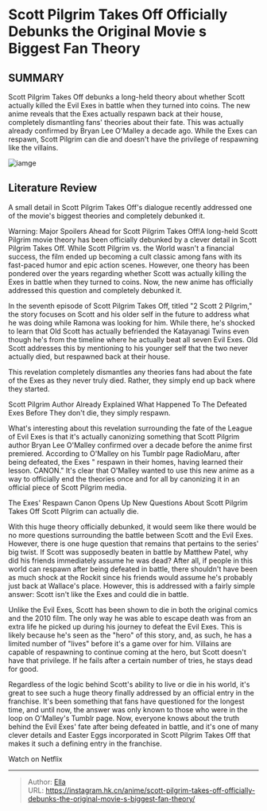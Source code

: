 # Scott Pilgrim Takes Off Officially Debunks the Original Movie s Biggest Fan Theory


## SUMMARY 



  Scott Pilgrim Takes Off debunks a long-held theory about whether Scott actually killed the Evil Exes in battle when they turned into coins.   The new anime reveals that the Exes actually respawn back at their house, completely dismantling fans&#39; theories about their fate. This was actually already confirmed by Bryan Lee O&#39;Malley a decade ago.   While the Exes can respawn, Scott Pilgrim can die and doesn&#39;t have the privilege of respawning like the villains.  

![iamge](https://static1.srcdn.com/wordpress/wp-content/uploads/2023/11/scott-pilgrim-movie-theory-debunked.jpg)

## Literature Review

A small detail in Scott Pilgrim Takes Off&#39;s dialogue recently addressed one of the movie&#39;s biggest theories and completely debunked it.




Warning: Major Spoilers Ahead for Scott Pilgrim Takes Off!A long-held Scott Pilgrim movie theory has been officially debunked by a clever detail in Scott Pilgrim Takes Off. While Scott Pilgrim vs. the World wasn&#39;t a financial success, the film ended up becoming a cult classic among fans with its fast-paced humor and epic action scenes. However, one theory has been pondered over the years regarding whether Scott was actually killing the Exes in battle when they turned to coins. Now, the new anime has officially addressed this question and completely debunked it.




In the seventh episode of Scott Pilgrim Takes Off, titled &#34;2 Scott 2 Pilgrim,&#34; the story focuses on Scott and his older self in the future to address what he was doing while Ramona was looking for him. While there, he&#39;s shocked to learn that Old Scott has actually befriended the Katayanagi Twins even though he&#39;s from the timeline where he actually beat all seven Evil Exes. Old Scott addresses this by mentioning to his younger self that the two never actually died, but respawned back at their house.

          

This revelation completely dismantles any theories fans had about the fate of the Exes as they never truly died. Rather, they simply end up back where they started.


 Scott Pilgrim Author Already Explained What Happened To The Defeated Exes Before 
They don&#39;t die, they simply respawn.
          




What&#39;s interesting about this revelation surrounding the fate of the League of Evil Exes is that it&#39;s actually canonizing something that Scott Pilgrim author Bryan Lee O&#39;Malley confirmed over a decade before the anime first premiered. According to O&#39;Malley on his Tumblr page RadioMaru, after being defeated, the Exes &#34; respawn in their homes, having learned their lesson. CANON.&#34; It&#39;s clear that O&#39;Malley wanted to use this new anime as a way to officially end the theories once and for all by canonizing it in an official piece of Scott Pilgrim media.



 The Exes&#39; Respawn Canon Opens Up New Questions About Scott Pilgrim Takes Off 
Scott Pilgrim can actually die.
          

With this huge theory officially debunked, it would seem like there would be no more questions surrounding the battle between Scott and the Evil Exes. However, there is one huge question that remains that pertains to the series&#39; big twist. If Scott was supposedly beaten in battle by Matthew Patel, why did his friends immediately assume he was dead? After all, if people in this world can respawn after being defeated in battle, there shouldn&#39;t have been as much shock at the Rockit since his friends would assume he&#39;s probably just back at Wallace&#39;s place. However, this is addressed with a fairly simple answer: Scott isn&#39;t like the Exes and could die in battle.




          

Unlike the Evil Exes, Scott has been shown to die in both the original comics and the 2010 film. The only way he was able to escape death was from an extra life he picked up during his journey to defeat the Evil Exes. This is likely because he&#39;s seen as the &#34;hero&#34; of this story, and, as such, he has a limited number of &#34;lives&#34; before it&#39;s a game over for him. Villains are capable of respawning to continue coming at the hero, but Scott doesn&#39;t have that privilege. If he fails after a certain number of tries, he stays dead for good.

Regardless of the logic behind Scott&#39;s ability to live or die in his world, it&#39;s great to see such a huge theory finally addressed by an official entry in the franchise. It&#39;s been something that fans have questioned for the longest time, and until now, the answer was only known to those who were in the loop on O&#39;Malley&#39;s Tumblr page. Now, everyone knows about the truth behind the Evil Exes&#39; fate after being defeated in battle, and it&#39;s one of many clever details and Easter Eggs incorporated in Scott Pilgrim Takes Off that makes it such a defining entry in the franchise.




Watch on Netflix



---

> Author: [Ella](https://instagram.hk.cn/)  
> URL: https://instagram.hk.cn/anime/scott-pilgrim-takes-off-officially-debunks-the-original-movie-s-biggest-fan-theory/  

